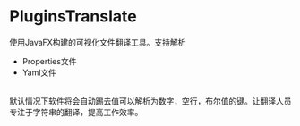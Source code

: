 # PluginsTranslate
使用JavaFX构建的可视化文件翻译工具。支持解析<br>
* Properties文件
* Yaml文件
<br>
默认情况下软件将会自动踢去值可以解析为数字，空行，布尔值的键。让翻译人员专注于字符串的翻译，提高工作效率。
